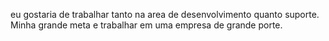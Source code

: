 eu gostaria de trabalhar tanto na area de desenvolvimento quanto suporte.
Minha grande meta e trabalhar em uma empresa de grande porte.
